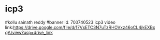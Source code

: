 # icp3
#kollu sainath reddy
#banner id: 700740523
icp3 video link:https://drive.google.com/file/d/17VxETC3N7uTzRHOVxz46oCL4jkEXBxgA/view?usp=drive_link
